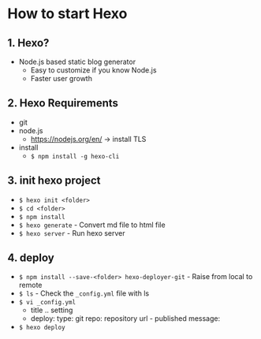 # How to start Hexo

## 1. Hexo?

- Node.js based static blog generator
    - Easy to customize if you know Node.js
    - Faster user growth

## 2. Hexo Requirements

- git
- node.js
    - https://nodejs.org/en/ -> install TLS
- install
    - `$ npm install -g hexo-cli`

## 3. init hexo project

- `$ hexo init <folder>`
- `$ cd <folder>`
- `$ npm install`
- `$ hexo generate` - Convert md file to html file
- `$ hexo server` - Run hexo server

## 4. deploy

- `$ npm install --save-<folder> hexo-deployer-git` - Raise from local to remote
- `$ ls` - Check the `_config.yml` file with ls
- `$ vi _config.yml`
    - title .. setting
    - deploy:
        type: git
	repo: repository url - published
	message:
- `$ hexo deploy`
